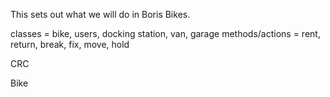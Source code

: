 This sets out what we will do in Boris Bikes. 

classes = bike, users, docking station, van, garage
methods/actions = rent, return, break, fix, move, hold


CRC 

Bike

 

